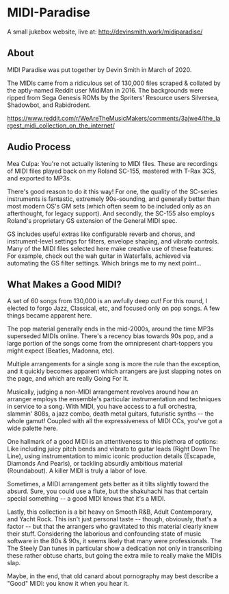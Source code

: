 # MIDI-Paradise
A small jukebox website, live at: http://devinsmith.work/midiparadise/

## About

MIDI Paradise was put together by Devin Smith in March of 2020.

The MIDIs came from a ridiculous set of 130,000 files scraped & collated by the aptly-named Reddit user MidiMan in 2016. The backgrounds were ripped from Sega Genesis ROMs by the Spriters' Resource users Silversea, Shadowbot, and Rabidrodent.

https://www.reddit.com/r/WeAreTheMusicMakers/comments/3ajwe4/the_largest_midi_collection_on_the_internet/

## Audio Process
Mea Culpa: You're not actually listening to MIDI files. These are recordings of MIDI files played back on my Roland SC-155, mastered with T-Rax 3CS, and exported to MP3s.

There's good reason to do it this way! For one, the quality of the SC-series instruments is fantastic, extremely 90s-sounding, and generally better than most modern OS's GM sets (which often seem to be included only as an afterthought, for legacy support). And secondly, the SC-155 also employs Roland's proprietary GS extension of the General MIDI spec.

GS includes useful extras like configurable reverb and chorus, and instrument-level settings for filters, envelope shaping, and vibrato controls. Many of the MIDI files selected here make creative use of these features: For example, check out the wah guitar in Waterfalls, achieved via automating the GS filter settings. Which brings me to my next point...

## What Makes a Good MIDI?

A set of 60 songs from 130,000 is an awfully deep cut! For this round, I elected to forgo Jazz, Classical, etc, and focused only on pop songs. A few things became apparent here.

The pop material generally ends in the mid-2000s, around the time MP3s superseded MIDIs online. There's a recency bias towards 90s pop, and a large portion of the songs come from the omnipresent chart-toppers you might expect (Beatles, Madonna, etc).

Multiple arrangements for a single song is more the rule than the exception, and it quickly becomes apparent which arrangers are just slapping notes on the page, and which are really Going For It.

Musically, judging a non-MIDI arrangement revolves around how an arranger employs the ensemble's particular instrumentation and techniques in service to a song. With MIDI, you have access to a full orchestra, slammin' 808s, a jazz combo, death metal guitars, futuristic synths -- the whole gamut! Coupled with all the expressiveness of MIDI CCs, you've got a wide palette here.

One hallmark of a good MIDI is an attentiveness to this plethora of options: Like including juicy pitch bends and vibrato to guitar leads (Right Down The Line), using instrumentation to mimic iconic production details (Escapade, Diamonds And Pearls), or tackling absurdly ambitious material (Roundabout). A killer MIDI is truly a labor of love.

Sometimes, a MIDI arrangement gets better as it tilts slightly toward the absurd. Sure, you could use a flute, but the shakuhachi has that certain special something -- a good MIDI knows that it's a MIDI.

Lastly, this collection is a bit heavy on Smooth R&B, Adult Contemporary, and Yacht Rock. This isn't just personal taste -- though, obviously, that's a factor -- but that the arrangers who gravitated to this material clearly knew their stuff. Considering the laborious and confounding state of music software in the 80s & 90s, it seems likely that many were professionals. The The Steely Dan tunes in particular show a dedication not only in transcribing these rather obtuse charts, but going the extra mile to really make the MIDIs slap.

Maybe, in the end, that old canard about pornography may best describe a "Good" MIDI: you know it when you hear it.
